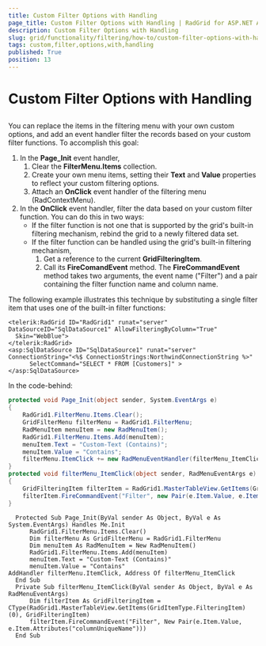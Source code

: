 ```yaml
---
title: Custom Filter Options with Handling
page_title: Custom Filter Options with Handling | RadGrid for ASP.NET AJAX Documentation
description: Custom Filter Options with Handling
slug: grid/functionality/filtering/how-to/custom-filter-options-with-handling
tags: custom,filter,options,with,handling
published: True
position: 13
---
```


# Custom Filter Options with Handling



## 

You can replace the items in the filtering menu with your own custom options, and add an event handler filter the records based on your custom filter functions. To accomplish this goal:

1. In the **Page_Init** event handler,
	1. Clear the **FilterMenu.Items** collection.	
	2. Create your own menu items, setting their **Text** and **Value** properties to reflect your custom filtering options.
	3. Attach an **OnClick** event handler of the filtering menu (RadContextMenu).
2. In the **OnClick** event handler, filter the data based on your custom filter function. You can do this in two ways:
	* If the filter function is not one that is supported by the grid's built-in filtering mechanism, rebind the grid to a newly filtered data set.
	* If the filter function can be handled using the grid's built-in filtering mechanism,
		1. Get a reference to the current **GridFilteringItem**.
		2. Call its **FireComandEvent** method. The **FireCommandEvent** method takes two arguments, the event name ("Filter") and a pair containing the filter function name and column name.

The following example illustrates this technique by substituting a single filter item that uses one of the built-in filter functions:

````ASP.NET
<telerik:RadGrid ID="RadGrid1" runat="server" DataSourceID="SqlDataSource1" AllowFilteringByColumn="True"
  Skin="WebBlue">
</telerik:RadGrid>
<asp:SqlDataSource ID="SqlDataSource1" runat="server" ConnectionString="<%$ ConnectionStrings:NorthwindConnectionString %>"
      SelectCommand="SELECT * FROM [Customers]" >
</asp:SqlDataSource>
````

In the code-behind:

````C#
protected void Page_Init(object sender, System.EventArgs e)
{
    RadGrid1.FilterMenu.Items.Clear();
    GridFilterMenu filterMenu = RadGrid1.FilterMenu;
    RadMenuItem menuItem = new RadMenuItem();
    RadGrid1.FilterMenu.Items.Add(menuItem);
    menuItem.Text = "Custom-Text (Contains)";
    menuItem.Value = "Contains";
    filterMenu.ItemClick += new RadMenuEventHandler(filterMenu_ItemClick);
}
protected void filterMenu_ItemClick(object sender, RadMenuEventArgs e)
{
    GridFilteringItem filterItem = RadGrid1.MasterTableView.GetItems(GridItemType.FilteringItem)[0] as GridFilteringItem;
    filterItem.FireCommandEvent("Filter", new Pair(e.Item.Value, e.Item.Attributes["columnUniqueName"]));
}
````
````VB
  Protected Sub Page_Init(ByVal sender As Object, ByVal e As System.EventArgs) Handles Me.Init
      RadGrid1.FilterMenu.Items.Clear()
      Dim filterMenu As GridFilterMenu = RadGrid1.FilterMenu
      Dim menuItem As RadMenuItem = New RadMenuItem()
      RadGrid1.FilterMenu.Items.Add(menuItem)
      menuItem.Text = "Custom-Text (Contains)"
      menuItem.Value = "Contains"
AddHandler filterMenu.ItemClick, Address Of filterMenu_ItemClick
  End Sub
  Private Sub filterMenu_ItemClick(ByVal sender As Object, ByVal e As RadMenuEventArgs)
      Dim filterItem As GridFilteringItem = CType(RadGrid1.MasterTableView.GetItems(GridItemType.FilteringItem)(0), GridFilteringItem)
      filterItem.FireCommandEvent("Filter", New Pair(e.Item.Value, e.Item.Attributes("columnUniqueName")))
  End Sub
````


